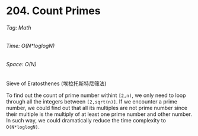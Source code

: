 # 204. Count Primes

###### Tag: Math

###### Time: O(N*loglogN)
###### Space: O(N)

Sieve of Eratosthenes (埃拉托斯特尼筛法)

To find out the count of prime number withint `[2,n)`, we only need to loop through all the integers between `[2,sqrt(n)]`. If we encounter a prime number, we
could find out that all its multiples are not prime number since their multiple is the multiply of at least one prime number and other number. In such way, we 
could dramatically reduce the time complexity to `O(N*loglogN)`.